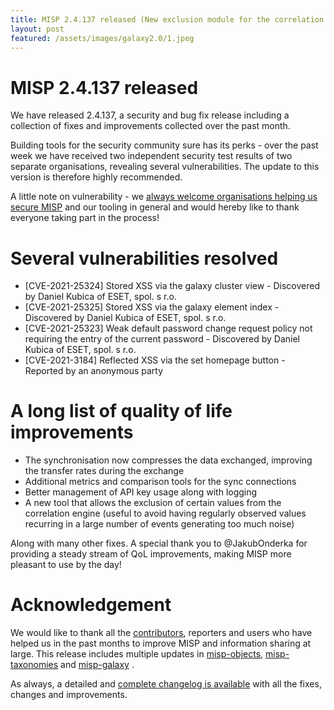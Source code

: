 ```yaml
---
title: MISP 2.4.137 released (New exclusion module for the correlation engine, many improvements and security vulnerabilities resolved)
layout: post
featured: /assets/images/galaxy2.0/1.jpeg
---
```


# MISP 2.4.137 released

We have released 2.4.137, a security and bug fix release including a collection of fixes and improvements collected over the past month.

Building tools for the security community sure has its perks - over the past week we have received two independent security test results of two separate organisations, revealing several vulnerabilities. The update to this version is therefore highly recommended.

A little note on vulnerability - we [always welcome organisations helping us secure MISP](https://www.misp-project.org/security/) and our tooling in general and would hereby like to thank everyone taking part in the process!

# Several vulnerabilities resolved

- [CVE-2021-25324] Stored XSS via the galaxy cluster view - Discovered by Daniel Kubica of ESET, spol. s r.o.
- [CVE-2021-25325] Stored XSS via the galaxy element index - Discovered by Daniel Kubica of ESET, spol. s r.o.
- [CVE-2021-25323] Weak default password change request policy not requiring the entry of the current password - Discovered by Daniel Kubica of ESET, spol. s r.o.
- [CVE-2021-3184] Reflected XSS via the set homepage button - Reported by an anonymous party

# A long list of quality of life improvements

- The synchronisation now compresses the data exchanged, improving the transfer rates during the exchange
- Additional metrics and comparison tools for the sync connections
- Better management of API key usage along with logging
- A new tool that allows the exclusion of certain values from the correlation engine (useful to avoid having regularly observed values recurring in a large number of events generating too much noise)

Along with many other fixes. A special thank you to @JakubOnderka for providing a steady stream of QoL improvements, making MISP more pleasant to use by the day!

# Acknowledgement

We would like to thank all the [contributors](https://www.misp-project.org/contributors), reporters and users who have helped us in the past months to improve MISP and information sharing at large. This release includes multiple updates in [misp-objects](https://www.misp-project.org/objects.html), [misp-taxonomies](https://www.misp-project.org/taxonomies.html) and [misp-galaxy](https://www.misp-project.org/galaxy.html)
.

As always, a detailed and [complete changelog is available](https://www.misp-project.org/Changelog.txt) with all the fixes, changes and improvements.

